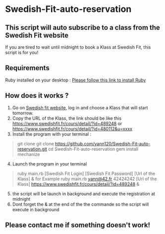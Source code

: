 # Swedish-Fit-auto-reservation
## This script will auto subscribe to a class from the Swedish Fit website

If you are tired to wait until midnight to book a Klass at Swedish Fit, this script is for you!

## Requirements
Ruby installed on your desktop : [Please follow this link to install Ruby](https://www.phusionpassenger.com/library/walkthroughs/deploy/ruby/ownserver/nginx/oss/install_language_runtime.html)
## How does it works ?
1. Go on [Swedish fit website](https://www.swedishfit.fr/), log in and choose a Klass that will start tomorrow.
2. Copy the URL of the Klass, the link should be like this https://www.swedishfit.fr/cours/detail/?id=489248 or https://www.swedishfit.fr/cours/detail/?id=480112&u=xxxx
3. Install the program with your terminal :
> git clone git clone https://github.com/yann120/Swedish-Fit-auto-reservation.git
> cd Swedish-Fit-auto-reservation
> gem install mechanize
4. Launch the program in your terminal
> ruby main.rb [Swedish Fit Login] [Swedish Fit Password] [Url of the Klass] &
for Example 
> ruby main.rb yann@42.fr 42424242 [Url of the Klass] https://www.swedishfit.fr/cours/detail/?id=489248 &
5. the script will be launch in background and execute the registration at midnight
6. Dont forget the & at the end of the the commande so the script will execute in background

## Please contact me if something doesn't work!
